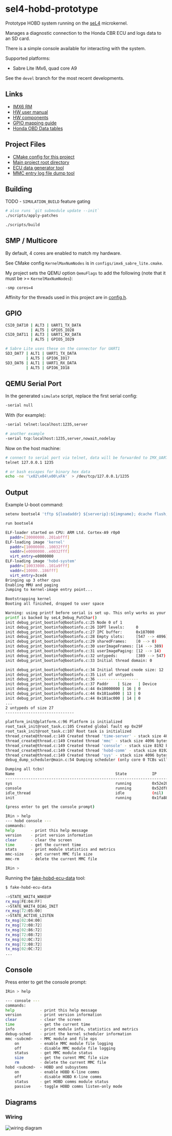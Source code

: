 # sel4-hobd-prototype

Prototype HOBD system running on the [seL4](https://sel4.systems/) microkernel.

Manages a diagnostic connection to the Honda CBR ECU and logs data to an SD card.

There is a simple console available for interacting with the system.

Supported platforms:

- Sabre Lite IMx6, quad core A9

See the `devel` branch for the most recent developments.

## Links

- [IMX6 RM](http://cache.freescale.com/files/32bit/doc/ref_manual/IMX6DQRM.pdf)
- [HW user manual](https://1quxc51443zg3oix7e35dnvg-wpengine.netdna-ssl.com/wp-content/uploads/2014/11/SABRE_Lite_Hardware_Manual_rev11.pdf)
- [HW components](https://1quxc51443zg3oix7e35dnvg-wpengine.netdna-ssl.com/wp-content/uploads/2014/11/sabre_lite-revD.pdf)
- [GPIO mapping guide](https://www.kosagi.com/w/index.php?title=Definitive_GPIO_guide)
- [Honda OBD Data tables](http://projects.gonzos.net/wp-content/uploads/2015/09/Honda-data-tables.pdf)

## Project Files
- [CMake config for this project](configs/imx6_sabre_lite.cmake)
- [Main project root directory](projects/hobd_system)
- [ECU data generator tool](testing_tools/fake_hobd_ecu_data/README.md)
- [MMC entry log file dump tool](testing-tools/hobd-log-entry-dump/README.md)

## Building

TODO - `SIMULATION_BUILD` feature gating

```bash
# also runs `git submodule update --init`
./scripts/apply-patches

./scripts/build
```

## SMP / Multicore

By default, 4 cores are enabled to match my hardware.

See CMake config `KernelMaxNumNodes` is in `configs/imx6_sabre_lite.cmake`.

My project sets the QEMU option `QemuFlags` to add the
following (note that it must be >= `KernelMaxNumNodes`):

```base
-smp cores=4
```

Affinity for the threads used in this project are in [config.h](projects/hobd_system/include/config.h).

## GPIO

```bash
CSI0_DAT10 | ALT3 | UART1_TX_DATA
           | ALT5 | GPIO5_IO28
CSI0_DAT11 | ALT3 | UART1_RX_DATA
           | ALT5 | GPIO5_IO29

# Sabre Lite uses these on the connector for UART1
SD3_DAT7 | ALT1 | UART1_TX_DATA
         | ALT5 | GPIO6_IO17
SD3_DAT6 | ALT1 | UART1_RX_DATA
         | ALT5 | GPIO6_IO18
```

## QEMU Serial Port

In the generated `simulate` script, replace the first serial config:

```bash
-serial null
```

With (for example):

```bash
-serial telnet:localhost:1235,server

# another example
-serial tcp:localhost:1235,server,nowait,nodelay
```

Now on the host machine:

```bash
# connect to serial port via telnet, data will be forwarded to IMX_UART1
telnet 127.0.0.1 1235

# or bash escapes for binary hex data
echo -ne '\x02\x04\x00\xFA'  > /dev/tcp/127.0.0.1/1235
```

## Output

Example U-boot command:

```bash
setenv bootsel4 'tftp ${loadaddr} ${serverip}:${imgname}; dcache flush; dcache off; bootelf'

run bootsel4
```

```bash
ELF-loader started on CPU: ARM Ltd. Cortex-A9 r0p0
  paddr=[20000000..201abfff]
ELF-loading image 'kernel'
  paddr=[10000000..10032fff]
  vaddr=[e0000000..e0032fff]
  virt_entry=e0000000
ELF-loading image 'hobd-system'
  paddr=[10033000..101a9fff]
  vaddr=[10000..186fff]
  virt_entry=3ced4
Bringing up 3 other cpus
Enabling MMU and paging
Jumping to kernel-image entry point...

Bootstrapping kernel
Booting all finished, dropped to user space

Warning: using printf before serial is set up. This only works as your
printf is backed by seL4_Debug_PutChar()
init debug_print_bootinfo@bootinfo.c:25 Node 0 of 1
init debug_print_bootinfo@bootinfo.c:26 IOPT levels:     0
init debug_print_bootinfo@bootinfo.c:27 IPC buffer:      0x187000
init debug_print_bootinfo@bootinfo.c:28 Empty slots:     [547 --> 4096)
init debug_print_bootinfo@bootinfo.c:29 sharedFrames:    [0 --> 0)
init debug_print_bootinfo@bootinfo.c:30 userImageFrames: [14 --> 389)
init debug_print_bootinfo@bootinfo.c:31 userImagePaging: [12 --> 14)
init debug_print_bootinfo@bootinfo.c:32 untypeds:        [389 --> 547)
init debug_print_bootinfo@bootinfo.c:33 Initial thread domain: 0

init debug_print_bootinfo@bootinfo.c:34 Initial thread cnode size: 12
init debug_print_bootinfo@bootinfo.c:35 List of untypeds
init debug_print_bootinfo@bootinfo.c:36 ------------------
init debug_print_bootinfo@bootinfo.c:37 Paddr    | Size   | Device
init debug_print_bootinfo@bootinfo.c:44 0x10000000 | 16 | 0
init debug_print_bootinfo@bootinfo.c:44 0x101aa000 | 13 | 0
init debug_print_bootinfo@bootinfo.c:44 0x101ac000 | 14 | 0
...
2 untypeds of size 27
------------------------------

platform_init@platform.c:96 Platform is initialized
root_task_init@root_task.c:105 Created global fault ep 0x29F
root_task_init@root_task.c:107 Root task is initialized
thread_create@thread.c:149 Created thread 'time-server' - stack size 4096 bytes
thread_create@thread.c:149 Created thread 'mmc' - stack size 4096 bytes
thread_create@thread.c:149 Created thread 'console' - stack size 8192 bytes
thread_create@thread.c:149 Created thread 'hobd-comm' - stack size 8192 bytes
thread_create@thread.c:149 Created thread 'sys' - stack size 4096 bytes
debug_dump_scheduler@main.c:54 Dumping scheduler (only core 0 TCBs will be displayed)

Dumping all tcbs!
Name                                            State           IP          Prio    Core
--------------------------------------------------------------------------------------
sys                                             running         0x52e20     255     0
console                                         running         0x52df8     255     0
idle_thread                                     idle            (nil)       0       0
init                                            running         0x1fa88     255     0

(press enter to get the console prompt)

IRin > help
--- hobd console ---
commands:
help       - print this help message
version    - print version information
clear      - clear the screen
time       - get the current time
stats      - print module statistics and metrics
mmc-size   - get current MMC file size
mmc-rm     - delete the current MMC file

IRin > 
```

Running the [fake-hobd-ecu-data](testing-tools/fake-hobd-ecu-data/README.md) tool:

```bash
$ fake-hobd-ecu-data

->STATE_WAIT4_WAKEUP
rx_msg[FE:04:FF]
->STATE_WAIT4_DIAG_INIT
rx_msg[72:05:00]
->STATE_ACTIVE_LISTEN
tx_msg[02:04:00]
rx_msg[72:08:72]
tx_msg[02:86:72]
rx_msg[72:08:72]
tx_msg[02:0C:72]
rx_msg[72:08:72]
tx_msg[02:0C:72]
...
```

## Console

Press enter to get the console prompt:

```bash
IRin > help
```

```bash
--- console ---
commands:
help           - print this help message
version        - print version information
clear          - clear the screen
time           - get the current time
info           - print module info, statistics and metrics
debug-sched    - print the kernel scheduler information
mmc <subcmd>   - MMC module and file ops
    on         - enable MMC module file logging
    off        - disable MMC module file logging
    status     - get MMC module status
    size       - get the curent MMC file size
    rm         - delete the current MMC file
hobd <subcmd>  - HOBD and subsystems
    on         - enable HOBD K-line comms
    off        - disable HOBD K-line comms
    status     - get HOBD comms module status
    passive    - toggle HOBD comms listen-only mode
```

## Diagrams

### Wiring

![wiring diagram](images/wiring_diagram.png)
